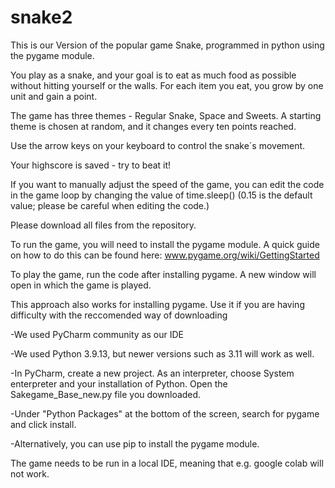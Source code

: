 # snake2
This is our Version of the popular game Snake, programmed in python using the pygame module.

You play as a  snake, and your goal is to eat as much food as possible without hitting yourself or the walls. For each item you eat, you grow by one unit and gain a point.

The game has three themes - Regular Snake, Space and Sweets. A starting theme is chosen at random, and it changes every ten points reached.  

Use the arrow keys on your keyboard to control the snake´s movement. 

Your highscore is saved - try to beat it!

If you want to manually adjust the speed of the game, you can edit the code in the game loop by changing the value of time.sleep() (0.15 is the default value; please be careful when editing the code.)

Please download all files from the repository.

To run the game, you will need to install the pygame module. A quick guide on how to do this can be found here: www.pygame.org/wiki/GettingStarted

To play the game, run the code after installing pygame. A new window will open in which the game is played. 




This approach also works for installing pygame. Use it if you are having difficulty with the reccomended way of downloading

-We used PyCharm community as our IDE

-We used Python 3.9.13, but newer versions such as 3.11 will work as well.

-In PyCharm, create a new project. As an interpreter, choose System enterpreter and your installation of Python. Open the Sakegame_Base_new.py file you downloaded.

-Under "Python Packages" at the bottom of the screen, search for pygame and click install.

-Alternatively, you can use pip to install the pygame module.

The game needs to be run in a local IDE, meaning that e.g. google colab will not work.
